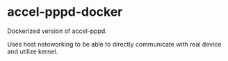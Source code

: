# accel-pppd-docker
Dockerized version of accel-pppd.

Uses host netoworking to be able to directly communicate with real device and utilize kernel.
